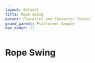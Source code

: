 ```yaml
---
layout: default
title: Rope Swing
parent: Character and Character States
grand_parent: Platformer Sample
nav_order: 11
---
```


# Rope Swing